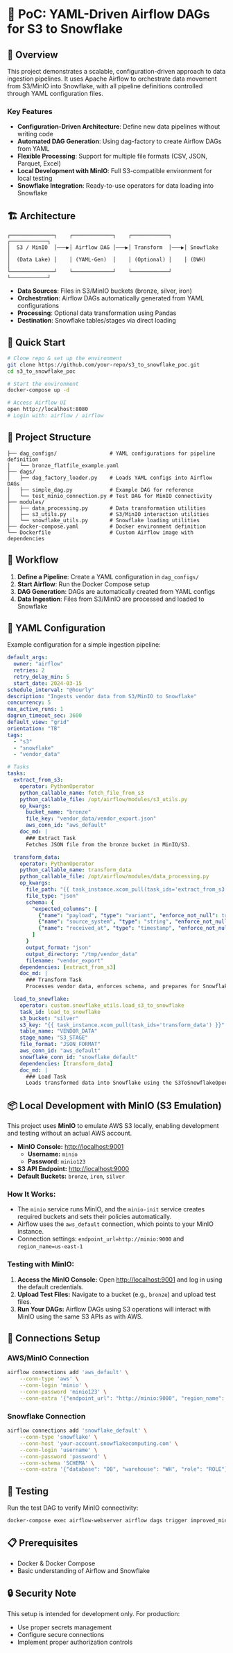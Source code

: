 # 🚀 PoC: YAML-Driven Airflow DAGs for S3 to Snowflake

## 📌 Overview
This project demonstrates a scalable, configuration-driven approach to data ingestion pipelines. It uses Apache Airflow to orchestrate data movement from S3/MinIO into Snowflake, with all pipeline definitions controlled through YAML configuration files.

### Key Features
- **Configuration-Driven Architecture**: Define new data pipelines without writing code
- **Automated DAG Generation**: Using dag-factory to create Airflow DAGs from YAML
- **Flexible Processing**: Support for multiple file formats (CSV, JSON, Parquet, Excel)
- **Local Development with MinIO**: Full S3-compatible environment for local testing
- **Snowflake Integration**: Ready-to-use operators for data loading into Snowflake

## 🏗️ Architecture

```
┌──────────────┐    ┌─────────────┐    ┌────────────┐    ┌────────────┐
│  S3 / MinIO  │───▶│ Airflow DAG │───▶│ Transform  │───▶│ Snowflake  │
│  (Data Lake) │    │ (YAML-Gen)  │    │ (Optional) │    │ (DWH)      │
└──────────────┘    └─────────────┘    └────────────┘    └────────────┘
```

- **Data Sources**: Files in S3/MinIO buckets (bronze, silver, iron)
- **Orchestration**: Airflow DAGs automatically generated from YAML configurations
- **Processing**: Optional data transformation using Pandas
- **Destination**: Snowflake tables/stages via direct loading

## 🔧 Quick Start
```bash
# Clone repo & set up the environment
git clone https://github.com/your-repo/s3_to_snowflake_poc.git
cd s3_to_snowflake_poc

# Start the environment
docker-compose up -d

# Access Airflow UI
open http://localhost:8080
# Login with: airflow / airflow
```

## 📂 Project Structure
```
├── dag_configs/                 # YAML configurations for pipeline definition
│   └── bronze_flatfile_example.yaml
├── dags/
│   ├── dag_factory_loader.py    # Loads YAML configs into Airflow DAGs
│   ├── simple_dag.py            # Example DAG for reference
│   └── test_minio_connection.py # Test DAG for MinIO connectivity
├── modules/
│   ├── data_processing.py       # Data transformation utilities
│   ├── s3_utils.py              # S3/MinIO interaction utilities
│   └── snowflake_utils.py       # Snowflake loading utilities
├── docker-compose.yaml          # Docker environment definition
└── Dockerfile                   # Custom Airflow image with dependencies
```

## 🔄 Workflow

1. **Define a Pipeline**: Create a YAML configuration in `dag_configs/`
2. **Start Airflow**: Run the Docker Compose setup
3. **DAG Generation**: DAGs are automatically created from YAML configs
4. **Data Ingestion**: Files from S3/MinIO are processed and loaded to Snowflake

## 📄 YAML Configuration

Example configuration for a simple ingestion pipeline:

```yaml
default_args:
  owner: "airflow"
  retries: 2
  retry_delay_min: 5
  start_date: 2024-03-15
schedule_interval: "@hourly"
description: "Ingests vendor data from S3/MinIO to Snowflake"
concurrency: 5
max_active_runs: 1
dagrun_timeout_sec: 3600
default_view: "grid"
orientation: "TB"
tags:
  - "s3"
  - "snowflake"
  - "vendor_data"

# Tasks
tasks:
  extract_from_s3:
    operator: PythonOperator
    python_callable_name: fetch_file_from_s3
    python_callable_file: /opt/airflow/modules/s3_utils.py
    op_kwargs:
      bucket_name: "bronze"
      file_key: "vendor_data/vendor_export.json"
      aws_conn_id: "aws_default"
    doc_md: |
      ### Extract Task
      Fetches JSON file from the bronze bucket in MinIO/S3.

  transform_data:
    operator: PythonOperator
    python_callable_name: transform_data
    python_callable_file: /opt/airflow/modules/data_processing.py
    op_kwargs:
      file_path: "{{ task_instance.xcom_pull(task_ids='extract_from_s3') }}"
      file_type: "json"
      schema: {
        "expected_columns": [
          {"name": "payload", "type": "variant", "enforce_not_null": true},
          {"name": "source_system", "type": "string", "enforce_not_null": true},
          {"name": "received_at", "type": "timestamp", "enforce_not_null": false}
        ]
      }
      output_format: "json"
      output_directory: "/tmp/vendor_data"
      filename: "vendor_export"
    dependencies: [extract_from_s3]
    doc_md: |
      ### Transform Task
      Processes vendor data, enforces schema, and prepares for Snowflake loading.

  load_to_snowflake:
    operator: custom.snowflake_utils.load_s3_to_snowflake
    task_id: load_to_snowflake
    s3_bucket: "silver"
    s3_key: "{{ task_instance.xcom_pull(task_ids='transform_data') }}"
    table_name: "VENDOR_DATA"
    stage_name: "S3_STAGE"
    file_format: "JSON_FORMAT"
    aws_conn_id: "aws_default"
    snowflake_conn_id: "snowflake_default"
    dependencies: [transform_data]
    doc_md: |
      ### Load Task
      Loads transformed data into Snowflake using the S3ToSnowflakeOperator.
```

## 📦 Local Development with MinIO (S3 Emulation)

This project uses **MinIO** to emulate AWS S3 locally, enabling development and testing without an actual AWS account.

- **MinIO Console:** [http://localhost:9001](http://localhost:9001)  
  - **Username:** `minio`  
  - **Password:** `minio123`
- **S3 API Endpoint:** [http://localhost:9000](http://localhost:9000)
- **Default Buckets:** `bronze`, `iron`, `silver`

### How It Works:
- The `minio` service runs MinIO, and the `minio-init` service creates required buckets and sets their policies automatically.
- Airflow uses the `aws_default` connection, which points to your MinIO instance.
- Connection settings: `endpoint_url=http://minio:9000` and `region_name=us-east-1`

### Testing with MinIO:
1. **Access the MinIO Console:** Open [http://localhost:9001](http://localhost:9001) and log in using the default credentials.
2. **Upload Test Files:** Navigate to a bucket (e.g., `bronze`) and upload test files.
3. **Run Your DAGs:** Airflow DAGs using S3 operations will interact with MinIO using the same S3 APIs as with AWS.

## 🔌 Connections Setup

### AWS/MinIO Connection
```bash
airflow connections add 'aws_default' \
    --conn-type 'aws' \
    --conn-login 'minio' \
    --conn-password 'minio123' \
    --conn-extra '{"endpoint_url": "http://minio:9000", "region_name": "us-east-1"}'
```

### Snowflake Connection
```bash
airflow connections add 'snowflake_default' \
    --conn-type 'snowflake' \
    --conn-host 'your-account.snowflakecomputing.com' \
    --conn-login 'username' \
    --conn-password 'password' \
    --conn-schema 'SCHEMA' \
    --conn-extra '{"database": "DB", "warehouse": "WH", "role": "ROLE"}'
```

## 🧪 Testing

Run the test DAG to verify MinIO connectivity:
```bash
docker-compose exec airflow-webserver airflow dags trigger improved_minio_test
```

## 📋 Prerequisites
- Docker & Docker Compose
- Basic understanding of Airflow and Snowflake

## 🔒 Security Note
This setup is intended for development only. For production:
- Use proper secrets management
- Configure secure connections
- Implement proper authorization controls